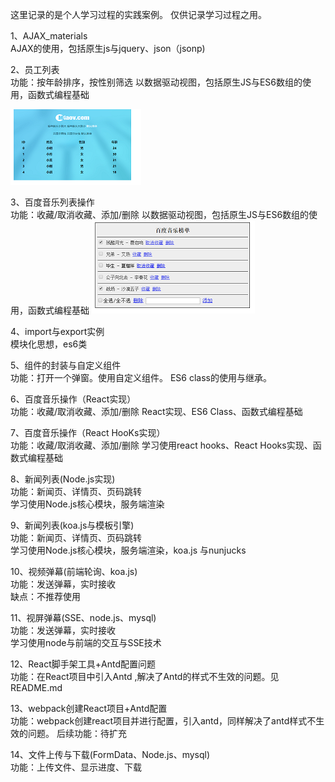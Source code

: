 这里记录的是个人学习过程的实践案例。
仅供记录学习过程之用。  

1、AJAX_materials  
AJAX的使用，包括原生js与jquery、json（jsonp)

2、员工列表  
功能：按年龄排序，按性别筛选
以数据驱动视图，包括原生JS与ES6数组的使用，函数式编程基础  

![](./员工列表/images/demo.png)
  
3、百度音乐列表操作  
功能：收藏/取消收藏、添加/删除
以数据驱动视图，包括原生JS与ES6数组的使用，函数式编程基础
![](./百度音乐/demo.png)
  
4、import与export实例  
模块化思想，es6类  
  
5、组件的封装与自定义组件  
功能：打开一个弹窗。使用自定义组件。
ES6 class的使用与继承。  
  
6、百度音乐操作（React实现）  
功能：收藏/取消收藏、添加/删除
React实现、ES6 Class、函数式编程基础  
  
7、百度音乐操作（React HooKs实现）  
功能：收藏/取消收藏、添加/删除
学习使用react hooks、React Hooks实现、函数式编程基础  

8、新闻列表(Node.js实现)  
功能：新闻页、详情页、页码跳转  
学习使用Node.js核心模块，服务端渲染  
  
9、新闻列表(koa.js与模板引擎)  
功能：新闻页、详情页、页码跳转  
学习使用Node.js核心模块，服务端渲染，koa.js 与nunjucks  

10、视频弹幕(前端轮询、koa.js)  
功能：发送弹幕，实时接收  
缺点：不推荐使用  
  
11、视屏弹幕(SSE、node.js、mysql)  
功能：发送弹幕，实时接收  
学习使用node与前端的交互与SSE技术  

12、React脚手架工具+Antd配置问题  
功能：在React项目中引入Antd ,解决了Antd的样式不生效的问题。见README.md  
  
13、webpack创建React项目+Antd配置  
功能：webpack创建react项目并进行配置，引入antd，同样解决了antd样式不生效的问题。
后续功能：待扩充

14、文件上传与下载(FormData、Node.js、mysql)  
功能：上传文件、显示进度、下载